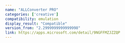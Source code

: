 ```yaml
---
name: "ALLConverter PRO"
categories: ['creative']
compatibility: emulation
display_result: "Compatible"
version_from: "2.2999999999999998"
link: https://apps.microsoft.com/detail/9NGFFMZJZZQP
---
```

